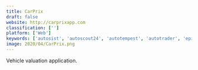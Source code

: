 ```yaml
---
title: CarPrix
draft: false 
website: http://carprixapp.com
classification: ['']
platform: ['Web']
keywords: ['autosist', 'autoscout24', 'autotempest', 'autotrader', 'epicvin', 'kelley_blue_book', 'motormutt', 'my_car', 'truecar', 'vehicle_smart', 'vindata']
image: 2020/04/CarPrix.png
---
```

Vehicle valuation application.
